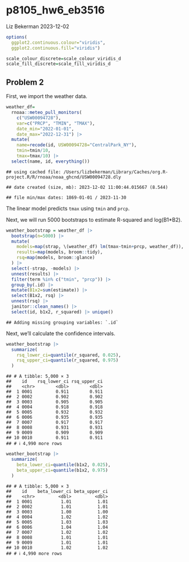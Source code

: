 p8105_hw6_eb3516
================
Liz Bekerman
2023-12-02

``` r
options(
  ggplot2.continuous.colour="viridis",
  ggplot2.continuous.fill="viridis")

scale_colour_discrete=scale_colour_viridis_d
scale_fill_discrete=scale_fill_viridis_d
```

## Problem 2

First, we import the weather data.

``` r
weather_df=
  rnoaa::meteo_pull_monitors(
    c("USW00094728"),
    var=c("PRCP", "TMIN", "TMAX"),
    date_min="2022-01-01",
    date_max="2022-12-31") |>
  mutate(
    name=recode(id, USW00094728="CentralPark_NY"),
    tmin=tmin/10,
    tmax=tmax/10) |>
  select(name, id, everything())
```

    ## using cached file: /Users/lizbekerman/Library/Caches/org.R-project.R/R/rnoaa/noaa_ghcnd/USW00094728.dly

    ## date created (size, mb): 2023-12-02 11:00:44.015667 (8.544)

    ## file min/max dates: 1869-01-01 / 2023-11-30

The linear model predicts `tmax` using `tmin` and `prcp`.

Next, we will run 5000 bootstraps to estimate R-squared and log(B1\*B2).

``` r
weather_bootstrap = weather_df |>
  bootstrap(n=5000) |>
  mutate(
    models=map(strap, \(weather_df) lm(tmax~tmin+prcp, weather_df)),
    results=map(models, broom::tidy),
    rsq=map(models, broom::glance)
  ) |>
  select(-strap, -models) |>
  unnest(results) |>
  filter(term %in% c("tmin", "prcp")) |>
  group_by(.id) |>
  mutate(B1x2=sum(estimate)) |>
  select(B1x2, rsq) |>
  unnest(rsq) |>
  janitor::clean_names() |>
  select(id, b1x2, r_squared) |> unique()
```

    ## Adding missing grouping variables: `.id`

Next, we’ll calculate the confidence intervals.

``` r
weather_bootstrap |>
  summarize(
    rsq_lower_ci=quantile(r_squared, 0.025),
    rsq_upper_ci=quantile(r_squared, 0.975)
  )
```

    ## # A tibble: 5,000 × 3
    ##    id    rsq_lower_ci rsq_upper_ci
    ##    <chr>        <dbl>        <dbl>
    ##  1 0001         0.911        0.911
    ##  2 0002         0.902        0.902
    ##  3 0003         0.905        0.905
    ##  4 0004         0.918        0.918
    ##  5 0005         0.932        0.932
    ##  6 0006         0.935        0.935
    ##  7 0007         0.917        0.917
    ##  8 0008         0.931        0.931
    ##  9 0009         0.909        0.909
    ## 10 0010         0.911        0.911
    ## # ℹ 4,990 more rows

``` r
weather_bootstrap |>
  summarize(
    beta_lower_ci=quantile(b1x2, 0.025),
    beta_upper_ci=quantile(b1x2, 0.975)
  )
```

    ## # A tibble: 5,000 × 3
    ##    id    beta_lower_ci beta_upper_ci
    ##    <chr>         <dbl>         <dbl>
    ##  1 0001           1.01          1.01
    ##  2 0002           1.01          1.01
    ##  3 0003           1.00          1.00
    ##  4 0004           1.02          1.02
    ##  5 0005           1.03          1.03
    ##  6 0006           1.04          1.04
    ##  7 0007           1.02          1.02
    ##  8 0008           1.01          1.01
    ##  9 0009           1.01          1.01
    ## 10 0010           1.02          1.02
    ## # ℹ 4,990 more rows
